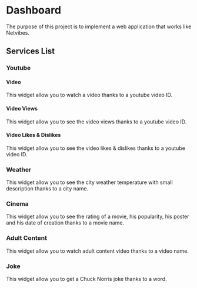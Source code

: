 # Dashboard
The purpose of this project is to implement a web application that works like Netvibes.

## Services List

### Youtube

#### Video
This widget allow you to watch a video thanks to a youtube video ID.

#### Video Views
This widget allow you to see the video views thanks to a youtube video ID.

#### Video Likes & Dislikes
This widget allow you to see the video likes & dislikes thanks to a youtube video ID.

### Weather
This widget allow you to see the city weather temperature with small description thanks to a city name.

### Cinema
This widget allow you to see the rating of a movie, his popularity, his poster and his date of creation thanks to a movie name.

### Adult Content
This widget allow you to watch adult content video thanks to a video name.

### Joke
This widget allow you to get a Chuck Norris joke thanks to a word.
